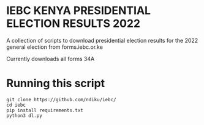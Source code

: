 # IEBC KENYA PRESIDENTIAL ELECTION RESULTS 2022
A collection of scripts to download presidential election results for the 2022 general election from forms.iebc.or.ke

Currently downloads all forms 34A

# Running this script

```
git clone https://github.com/ndiku/iebc/
cd iebc
pip install requirements.txt
python3 dl.py 
```

